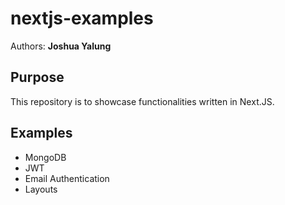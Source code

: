 # nextjs-examples
Authors: <b>Joshua Yalung</b>
## Purpose
This repository is to showcase functionalities written in Next.JS.

## Examples
 - MongoDB
 - JWT
 - Email Authentication
 - Layouts